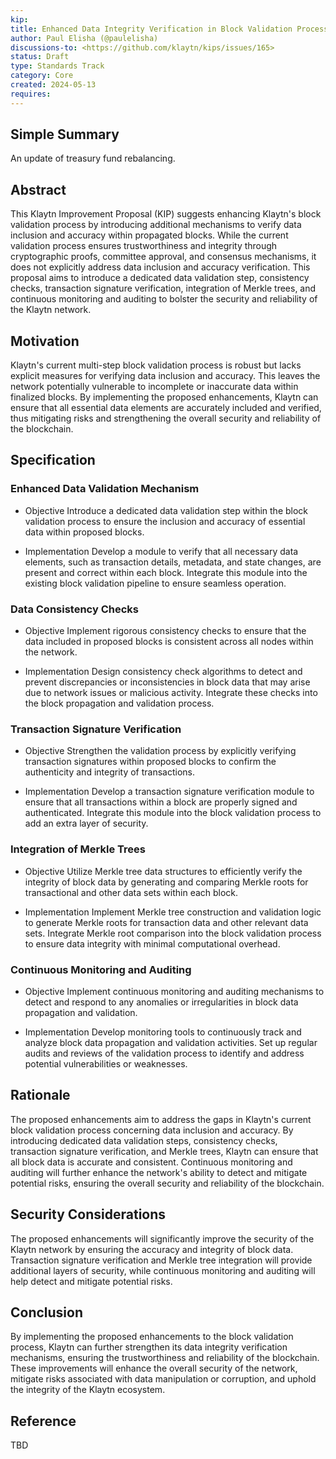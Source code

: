 ```yaml
---
kip: 
title: Enhanced Data Integrity Verification in Block Validation Process
author: Paul Elisha (@paulelisha)
discussions-to: <https://github.com/klaytn/kips/issues/165>
status: Draft
type: Standards Track
category: Core
created: 2024-05-13
requires: 
---
```


## Simple Summary
An update of treasury fund rebalancing.

## Abstract
This Klaytn Improvement Proposal (KIP) suggests enhancing Klaytn's block validation process by introducing additional mechanisms to verify data inclusion and accuracy within propagated blocks. While the current validation process ensures trustworthiness and integrity through cryptographic proofs, committee approval, and consensus mechanisms, it does not explicitly address data inclusion and accuracy verification. This proposal aims to introduce a dedicated data validation step, consistency checks, transaction signature verification, integration of Merkle trees, and continuous monitoring and auditing to bolster the security and reliability of the Klaytn network.

## Motivation
Klaytn's current multi-step block validation process is robust but lacks explicit measures for verifying data inclusion and accuracy. This leaves the network potentially vulnerable to incomplete or inaccurate data within finalized blocks. By implementing the proposed enhancements, Klaytn can ensure that all essential data elements are accurately included and verified, thus mitigating risks and strengthening the overall security and reliability of the blockchain.

## Specification

### Enhanced Data Validation Mechanism
 - Objective
Introduce a dedicated data validation step within the block validation process to ensure the inclusion and accuracy of essential data within proposed blocks.

 - Implementation
Develop a module to verify that all necessary data elements, such as transaction details, metadata, and state changes, are present and correct within each block.
Integrate this module into the existing block validation pipeline to ensure seamless operation.


### Data Consistency Checks
 - Objective
Implement rigorous consistency checks to ensure that the data included in proposed blocks is consistent across all nodes within the network.

 - Implementation
Design consistency check algorithms to detect and prevent discrepancies or inconsistencies in block data that may arise due to network issues or malicious activity.
Integrate these checks into the block propagation and validation process.

### Transaction Signature Verification
 - Objective
Strengthen the validation process by explicitly verifying transaction signatures within proposed blocks to confirm the authenticity and integrity of transactions.

 - Implementation
Develop a transaction signature verification module to ensure that all transactions within a block are properly signed and authenticated.
Integrate this module into the block validation process to add an extra layer of security.

### Integration of Merkle Trees
 - Objective
Utilize Merkle tree data structures to efficiently verify the integrity of block data by generating and comparing Merkle roots for transactional and other data sets within each block.

 - Implementation
Implement Merkle tree construction and validation logic to generate Merkle roots for transaction data and other relevant data sets.
Integrate Merkle root comparison into the block validation process to ensure data integrity with minimal computational overhead.

### Continuous Monitoring and Auditing
 - Objective
Implement continuous monitoring and auditing mechanisms to detect and respond to any anomalies or irregularities in block data propagation and validation.

 - Implementation
Develop monitoring tools to continuously track and analyze block data propagation and validation activities.
Set up regular audits and reviews of the validation process to identify and address potential vulnerabilities or weaknesses.

## Rationale
The proposed enhancements aim to address the gaps in Klaytn's current block validation process concerning data inclusion and accuracy. By introducing dedicated data validation steps, consistency checks, transaction signature verification, and Merkle trees, Klaytn can ensure that all block data is accurate and consistent. Continuous monitoring and auditing will further enhance the network's ability to detect and mitigate potential risks, ensuring the overall security and reliability of the blockchain.

## Security Considerations
The proposed enhancements will significantly improve the security of the Klaytn network by ensuring the accuracy and integrity of block data. Transaction signature verification and Merkle tree integration will provide additional layers of security, while continuous monitoring and auditing will help detect and mitigate potential risks.

## Conclusion
By implementing the proposed enhancements to the block validation process, Klaytn can further strengthen its data integrity verification mechanisms, ensuring the trustworthiness and reliability of the blockchain. These improvements will enhance the overall security of the network, mitigate risks associated with data manipulation or corruption, and uphold the integrity of the Klaytn ecosystem.

## Reference
TBD